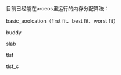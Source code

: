 目前已经能在arceos里运行的内存分配算法：

basic_aoolcation（first fit、best fit、worst fit）

buddy

slab

tlsf

tlsf_c

